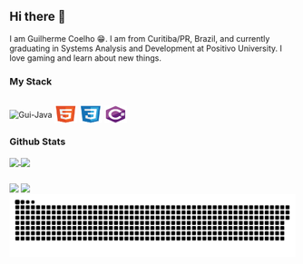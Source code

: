 ## Hi there 👋


I am Guilherme Coelho 😁. I am from Curitiba/PR, Brazil, and currently graduating in Systems Analysis and Development at Positivo University. I love gaming and learn about new things.

### My Stack
<div style="display: inline_block"><br>
  <img align="center" alt="Gui-Java" height="30" width="40" src="https://cdn.jsdelivr.net/gh/devicons/devicon@latest/icons/java/java-original.svg">
  <img align="center" alt="Gui-HTML" height="30" width="40" src="https://raw.githubusercontent.com/devicons/devicon/master/icons/html5/html5-original.svg">
  <img align="center" alt="Gui-CSS" height="30" width="40" src="https://raw.githubusercontent.com/devicons/devicon/master/icons/css3/css3-original.svg">
  <img align="center" alt="Gui-Csharp" height="30" width="40" src="https://raw.githubusercontent.com/devicons/devicon/master/icons/csharp/csharp-original.svg">
</div>

### Github Stats

<a href="https://github.com/tonygcm/github-readme-stats">
  <img height=180 align="center" src="https://github-readme-stats.vercel.app/api?username=tonygcm&hide_title=true&show_icons=true&theme=dark" />
</a>
<a href="https://github.com/tonygcm/convoychat">
  <img height=180 align="center" src="https://github-readme-stats.vercel.app/api/top-langs?username=tonygcm&layout=compact&langs_count=8&card_width=320&theme=dark" />
</a>

##

<div> 
 <a href="https://www.linkedin.com/in/guilherme-coelho-mendes-1b943314b/" target="_blank"><img src="https://img.shields.io/badge/LinkedIn-0077B5?style=for-the-badge&logo=linkedin&logoColor=white" target="_blank"></a>
 <a href = "mailto:guilherme.coelhomendes@gmail.com"><img src="https://img.shields.io/badge/-Gmail-%23333?style=for-the-badge&logo=gmail&logoColor=white" target="_blank"></a>
</div>

<picture align="center">
  <source media="(prefers-color-scheme: dark)" srcset="https://raw.githubusercontent.com/tonygcm/tonygcm/output/github-contribution-grid-snake-dark.svg">
  <source media="(prefers-color-scheme: light)" srcset="https://raw.githubusercontent.com/tonygcm/tonygcm/output/github-contribution-grid-snake-dark.svg">
  <img align="center" alt="github contribution grid snake animation" src="https://raw.githubusercontent.com/tonygcm/tonygcm/output/github-contribution-grid-snake.svg">
</picture>



